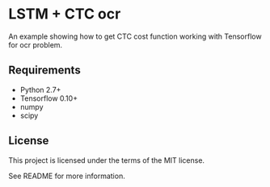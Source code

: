 # LSTM + CTC ocr

An example showing how to get CTC cost function working with Tensorflow for ocr problem.

## Requirements

- Python 2.7+
- Tensorflow 0.10+
- numpy
- scipy

## License

This project is licensed under the terms of the MIT license.

See README for more information.

